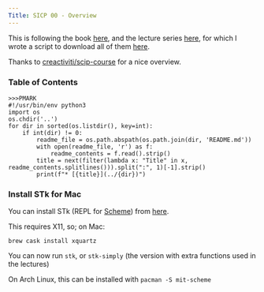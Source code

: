 ```yaml
---
Title: SICP 00 - Overview
---
```


This is following the book [here](https://github.com/sarabander/sicp-pdf), and the lecture series [here](https://archive.org/details/ucberkeley-webcast-PL3E89002AA9B9879E?sort=titleSorter), for which I wrote a script to download all of them [here](https://gist.github.com/seanbreckenridge/44854575b03e7f643b19bf40cf7e21bd).

Thanks to [creactiviti/scip-course](https://github.com/creactiviti/sicp-course) for a nice overview.

### Table of Contents

```
>>>PMARK
#!/usr/bin/env python3
import os
os.chdir('..')
for dir in sorted(os.listdir(), key=int):
    if int(dir) != 0:
        readme_file = os.path.abspath(os.path.join(dir, 'README.md'))
        with open(readme_file, 'r') as f:
            readme_contents = f.read().strip()
        title = next(filter(lambda x: "Title" in x, readme_contents.splitlines())).split(":", 1)[-1].strip()
        print(f"* [{title}](../{dir})")
```

### Install STk for Mac

You can install STk (REPL for [Scheme](https://en.wikipedia.org/wiki/Scheme_(programming_language))) from [here](https://inst.eecs.berkeley.edu/~scheme/precompiled/OSX/).

This requires X11, so; on Mac:

`brew cask install xquartz`

You can now run `stk`, or `stk-simply` (the version with extra functions used in the lectures)

On Arch Linux, this can be installed with `pacman -S mit-scheme`

